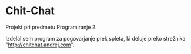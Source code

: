 # Chit-Chat
Projekt pri predmetu Programiranje 2.

Izdelal sem program za pogovarjanje prek spleta, ki deluje preko strežnika "http://chitchat.andrej.com".



